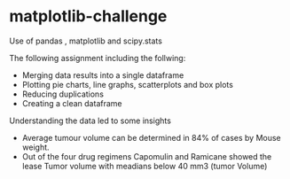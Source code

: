 # matplotlib-challenge

Use of pandas , matplotlib and scipy.stats

The following assignment including the follwing:

 - Merging data results into a single dataframe
 - Plotting pie charts, line graphs, scatterplots and box plots
 - Reducing duplications 
 - Creating a clean dataframe

Understanding the data led to some insights

- Average tumour volume can be determined in 84% of cases by Mouse weight. 
- Out of the four drug regimens Capomulin and Ramicane showed the lease Tumor volume with meadians below 40 mm3 (tumor Volume)

